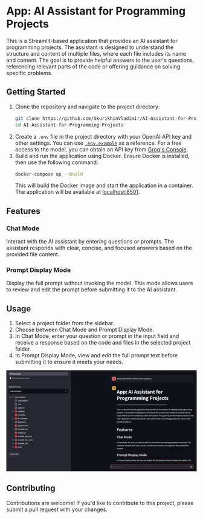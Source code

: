 # App: AI Assistant for Programming Projects

This is a Streamlit-based application that provides an AI assistant for programming projects. The assistant is designed to understand the structure and content of multiple files, where each file includes its name and content. The goal is to provide helpful answers to the user's questions, referencing relevant parts of the code or offering guidance on solving specific problems.

## Getting Started

1. Clone the repository and navigate to the project directory:
    ```bash
    git clone https://github.com/SkurikhinVladimir/AI-Assistant-for-Programming-Projects.git
    cd AI-Assistant-for-Programming-Projects
    ```
2. Create a `.env` file in the project directory with your OpenAI API key and other settings. You can use [`.env.example`](./.env.example) as a reference. For a free access to the model, you can obtain an API key from [Groq's Console](https://console.groq.com/keys).
3. Build and run the application using Docker. Ensure Docker is installed, then use the following command:
    ```bash
    docker-compose up --build
    ```
   This will build the Docker image and start the application in a container. The application will be available at [localhost:8501](http://localhost:8501).

## Features

### Chat Mode

Interact with the AI assistant by entering questions or prompts. The assistant responds with clear, concise, and focused answers based on the provided file content.

### Prompt Display Mode

Display the full prompt without invoking the model. This mode allows users to review and edit the prompt before submitting it to the AI assistant.

## Usage

1. Select a project folder from the sidebar.
2. Choose between Chat Mode and Prompt Display Mode.
3. In Chat Mode, enter your question or prompt in the input field and receive a response based on the code and files in the selected project folder.
4. In Prompt Display Mode, view and edit the full prompt text before submitting it to ensure it meets your needs.

![Example Use Case](images/usage_example.png)


## Contributing

Contributions are welcome! If you'd like to contribute to this project, please submit a pull request with your changes.